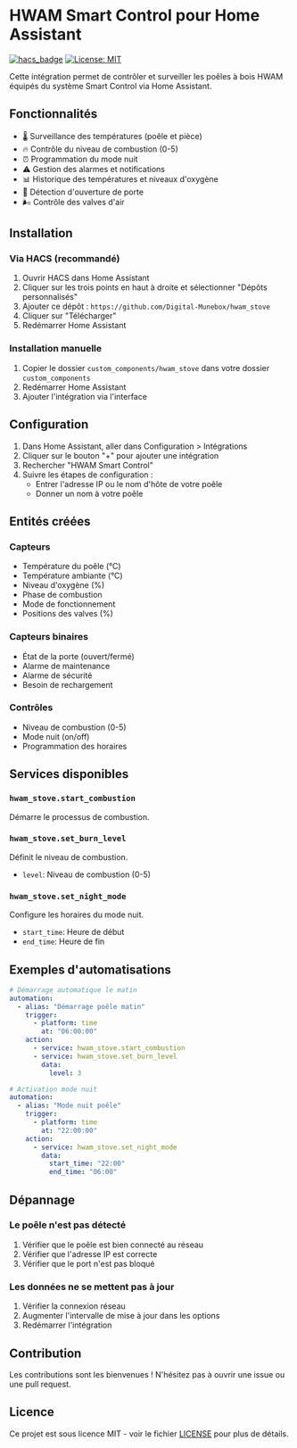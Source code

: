 # HWAM Smart Control pour Home Assistant

[![hacs_badge](https://img.shields.io/badge/HACS-Custom-orange.svg)](https://github.com/custom-components/hacs)
[![License: MIT](https://img.shields.io/badge/License-MIT-yellow.svg)](https://opensource.org/licenses/MIT)

Cette intégration permet de contrôler et surveiller les poêles à bois HWAM équipés du système Smart Control via Home Assistant.

## Fonctionnalités

- 🌡️ Surveillance des températures (poêle et pièce)
- 🔥 Contrôle du niveau de combustion (0-5)
- ⏰ Programmation du mode nuit
- ⚠️ Gestion des alarmes et notifications
- 📊 Historique des températures et niveaux d'oxygène
- 🚪 Détection d'ouverture de porte
- 🌬️ Contrôle des valves d'air

## Installation

### Via HACS (recommandé)

1. Ouvrir HACS dans Home Assistant
2. Cliquer sur les trois points en haut à droite et sélectionner "Dépôts personnalisés"
3. Ajouter ce dépôt : `https://github.com/Digital-Munebox/hwam_stove`
4. Cliquer sur "Télécharger"
5. Redémarrer Home Assistant

### Installation manuelle

1. Copier le dossier `custom_components/hwam_stove` dans votre dossier `custom_components`
2. Redémarrer Home Assistant
3. Ajouter l'intégration via l'interface

## Configuration

1. Dans Home Assistant, aller dans Configuration > Intégrations
2. Cliquer sur le bouton "+" pour ajouter une intégration
3. Rechercher "HWAM Smart Control"
4. Suivre les étapes de configuration :
   - Entrer l'adresse IP ou le nom d'hôte de votre poêle
   - Donner un nom à votre poêle

## Entités créées

### Capteurs
- Température du poêle (°C)
- Température ambiante (°C)
- Niveau d'oxygène (%)
- Phase de combustion
- Mode de fonctionnement
- Positions des valves (%)

### Capteurs binaires
- État de la porte (ouvert/fermé)
- Alarme de maintenance
- Alarme de sécurité
- Besoin de rechargement

### Contrôles
- Niveau de combustion (0-5)
- Mode nuit (on/off)
- Programmation des horaires

## Services disponibles

### `hwam_stove.start_combustion`
Démarre le processus de combustion.

### `hwam_stove.set_burn_level`
Définit le niveau de combustion.
- `level`: Niveau de combustion (0-5)

### `hwam_stove.set_night_mode`
Configure les horaires du mode nuit.
- `start_time`: Heure de début
- `end_time`: Heure de fin

## Exemples d'automatisations

```yaml
# Démarrage automatique le matin
automation:
  - alias: "Démarrage poêle matin"
    trigger:
      - platform: time
        at: "06:00:00"
    action:
      - service: hwam_stove.start_combustion
      - service: hwam_stove.set_burn_level
        data:
          level: 3

# Activation mode nuit
automation:
  - alias: "Mode nuit poêle"
    trigger:
      - platform: time
        at: "22:00:00"
    action:
      - service: hwam_stove.set_night_mode
        data:
          start_time: "22:00"
          end_time: "06:00"
```

## Dépannage

### Le poêle n'est pas détecté

1. Vérifier que le poêle est bien connecté au réseau
2. Vérifier que l'adresse IP est correcte
3. Vérifier que le port n'est pas bloqué

### Les données ne se mettent pas à jour

1. Vérifier la connexion réseau
2. Augmenter l'intervalle de mise à jour dans les options
3. Redémarrer l'intégration

## Contribution

Les contributions sont les bienvenues ! N'hésitez pas à ouvrir une issue ou une pull request.

## Licence

Ce projet est sous licence MIT - voir le fichier [LICENSE](LICENSE) pour plus de détails.
